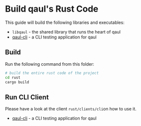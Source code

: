 # Build qaul's Rust Code

This guide will build the following libraries and executables:

* `libqaul` - the shared library that runs the heart of qaul
* [qaul-cli](https://github.com/qaul/qaul.net/blob/main/rust/clients/cli/README.md) - a CLI testing application for qaul

## Build

Run the following command from this folder:

```sh
# build the entire rust code of the project
cd rust
cargo build
```

## Run CLI Client

Please have a look at the client `rust/clients/cli`on how to use it.

* [qaul-cli](https://github.com/qaul/qaul.net/blob/main/rust/clients/cli/README.md) - a CLI testing application for qaul
